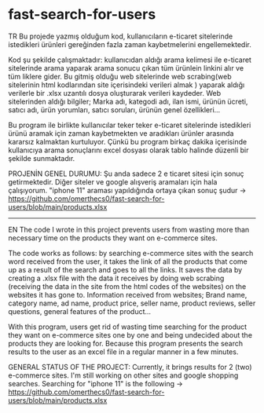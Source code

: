 # fast-search-for-users

TR
Bu projede yazmış olduğum kod, kullanıcıların e-ticaret sitelerinde istedikleri ürünleri gereğinden fazla zaman kaybetmelerini engellemektedir.

Kod şu şekilde çalışmaktadır: kullanıcıdan aldığı arama kelimesi ile e-ticaret sitelerinde arama yaparak arama sonucu çıkan tüm ürünlein linkini alır ve tüm liklere gider. Bu gitmiş olduğu web sitelerinde web scrabing(web sitelerinin html kodlarından site içerisindeki verileri almak ) yaparak aldığı verilerle bir .xlsx uzantılı dosya oluşturarak verileri kaydeder. Web sitelerinden aldığı bilgiler;
      Marka adı, kategodi adı, ilan ismi, ürünün ücreti, satıcı adı, ürün yorumları, satıcı soruları, ürünün genel özellikleri...
      
Bu program ile birlikte kullanıcılar teker teker e-ticaret sitelerinde istedikleri ürünü aramak için zaman kaybetmekten ve aradıkları ürünler arasında kararsız kalmaktan kurtuluyor. Çünkü bu program birkaç dakika içerisinde kullanıcıya arama sonuçlarını excel dosyası olarak tablo halinde düzenli bir şekilde sunmaktadır.


PROJENİN GENEL DURUMU:    Şu anda sadece 2 e ticaret sitesi için sonuç getirmektedir. Diğer siteler ve google alışveriş aramaları için hala çalışıyorum. "iphone 11" araması yapıldığında ortaya çıkan sonuç şudur -> https://github.com/omerthecs0/fast-search-for-users/blob/main/products.xlsx

-------------------------------------------------------------------------------------------------------------------------------------------------------------------

EN
The code I wrote in this project prevents users from wasting more than necessary time on the products they want on e-commerce sites.

The code works as follows: by searching e-commerce sites with the search word received from the user, it takes the link of all the products that come up as a result of the search and goes to all the links. It saves the data by creating a .xlsx file with the data it receives by doing web scrabing (receiving the data in the site from the html codes of the websites) on the websites it has gone to. Information received from websites;
       Brand name, category name, ad name, product price, seller name, product reviews, seller questions, general features of the product...
      
With this program, users get rid of wasting time searching for the product they want on e-commerce sites one by one and being undecided about the products they are looking for. Because this program presents the search results to the user as an excel file in a regular manner in a few minutes.


GENERAL STATUS OF THE PROJECT: Currently, it brings results for 2 (two) e-commerce sites. I'm still working on other sites and google shopping searches. Searching for "iphone 11" is the following -> https://github.com/omerthecs0/fast-search-for-users/blob/main/products.xlsx
